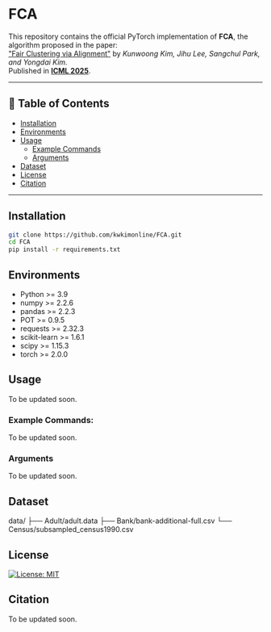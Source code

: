 # FCA


This repository contains the official PyTorch implementation of **FCA**, the algorithm proposed in the paper:  
["Fair Clustering via Alignment"](https://icml.cc/virtual/2025/poster/44309) by *Kunwoong Kim, Jihu Lee, Sangchul Park, and Yongdai Kim.*  
Published in **[ICML 2025](https://icml.cc/Conferences/2025)**.

---

## 📑 Table of Contents

- [Installation](#installation)  
- [Environments](#environments)  
- [Usage](#usage)  
  - [Example Commands](#example-commands)  
  - [Arguments](#arguments)  
- [Dataset](#dataset)  
- [License](#license)
- [Citation](#citation)

---

## Installation

```bash
git clone https://github.com/kwkimonline/FCA.git
cd FCA
pip install -r requirements.txt
```

## Environments

- Python >= 3.9
- numpy >= 2.2.6
- pandas >= 2.2.3
- POT >= 0.9.5
- requests >= 2.32.3
- scikit-learn >= 1.6.1
- scipy >= 1.15.3
- torch >= 2.0.0


## **Usage**

To be updated soon.

### Example Commands:

To be updated soon.

### Arguments

To be updated soon.

## Dataset

data/
├── Adult/adult.data
├── Bank/bank-additional-full.csv
└── Census/subsampled_census1990.csv

## License
[![License: MIT](https://img.shields.io/badge/License-MIT-yellow.svg)](https://opensource.org/licenses/MIT)

## Citation

To be updated soon.
